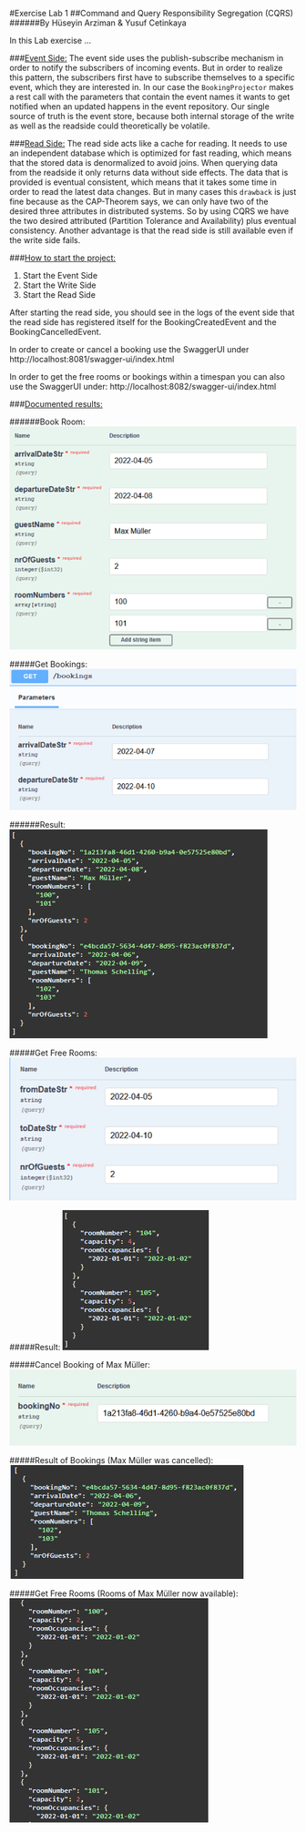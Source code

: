 #Exercise Lab 1
##Command and Query Responsibility Segregation (CQRS)
######By Hüseyin Arziman & Yusuf Cetinkaya


In this Lab exercise ...


###<ins>Event Side:</ins>
The event side uses the publish-subscribe mechanism in order to notify the subscribers of incoming events. 
But in order to realize this pattern, the subscribers first have to subscribe themselves to a specific event, 
which they are interested in. In our case the `BookingProjector` makes a rest call with the parameters that 
contain the event names it wants to get notified when an updated happens in the event repository. 
Our single source of truth is the event store, because both internal storage of the write as well as the readside 
could theoretically be volatile.


###<ins>Read Side:</ins>
The read side acts like a cache for reading. It needs to use an independent database which is optimized for 
fast reading, which means that the stored data is denormalized to avoid joins. When querying data from the readside
it only returns data without side effects. The data that is provided is eventual consistent, which means that it takes 
some time in order to read the latest data changes. But in many cases this `drawback` is just fine because 
as the CAP-Theorem says, we can only have two of the desired three attributes in distributed systems. 
So by using CQRS we have the two desired attributed (Partition Tolerance and Availability) plus eventual consistency.
Another advantage is that the read side is still available even if the write side fails.


###<ins>How to start the project:</ins>
1. Start the Event Side
2. Start the Write Side
3. Start the Read Side

After starting the read side, you should see in the logs of the event side that the read side has registered itself for the BookingCreatedEvent and the BookingCancelledEvent.

In order to create or cancel a booking use the SwaggerUI under http://localhost:8081/swagger-ui/index.html

In order to get the free rooms or bookings within a timespan you can also use the SwaggerUI under: http://localhost:8082/swagger-ui/index.html

###<ins>Documented results:</ins>

######Book Room:
![](src/main/resources/doc/img1.png)

#####Get Bookings:
![](src/main/resources/doc/img2.png)

######Result:
![](src/main/resources/doc/img3.png)

#####Get Free Rooms:
![](src/main/resources/doc/img4.png)

#####Result:
![](src/main/resources/doc/img5.png)

#####Cancel Booking of Max Müller:
![](src/main/resources/doc/img6.png)

#####Result of Bookings (Max Müller was cancelled):
![](src/main/resources/doc/img7.png)

#####Get Free Rooms (Rooms of Max Müller now available):
![](src/main/resources/doc/img8.png)
